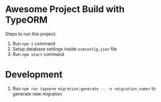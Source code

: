 # Awesome Project Build with TypeORM

Steps to run this project:

1. Run `npm i` command
2. Setup database settings inside `ormconfig.json` file
3. Run `npm start` command

# Development

1. Run `npm run typeorm migration:generate -- -n <migration_name>` to generate new migration